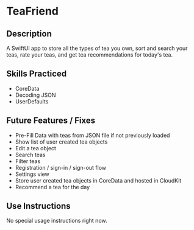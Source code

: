 # TeaFriend

<!--- 
<p align="center">
  <img src="https://github.com/PhilomathMac/TeaFriend/blob/main/PortfolioImage.png?raw=true" alt="teaFriend screenshot" width="100%"/>
</p> 
--->

## Description
A SwiftUI app to store all the types of tea you own, sort and search your teas, rate your teas, and get tea recommendations for today's tea.

## Skills Practiced

* CoreData
* Decoding JSON
* UserDefaults

## Future Features / Fixes

* Pre-Fill Data with teas from JSON file if not previously loaded
* Show list of user created tea objects
* Edit a tea object
* Search teas
* Filter teas
* Registration / sign-in / sign-out flow
* Settings view
* Store user created tea objects in CoreData and hosted in CloudKit
* Recommend a tea for the day

## Use Instructions

No special usage instructions right now.
